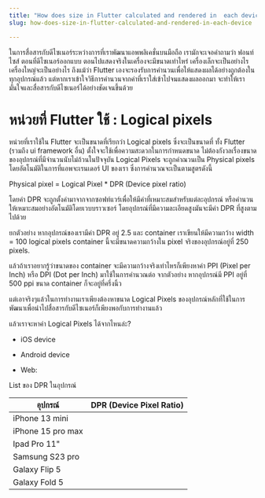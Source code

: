 ```yaml
---
title: "How does size in Flutter calculated and rendered in  each device"
slug: how-does-size-in-flutter-calculated-and-rendered-in-each-device

---
```


ในการสื่อสารกับดีไซเนอร์ระหว่างการที่เราพัฒนาแอพพลิเคชั่นบนมือถือ เรามักจะเจอคำถามว่า ฟอนท์ไซส์ ตอนที่ดีไซเนอร์ออกแบบ ตอนไปแสดงจริงในเครื่องจะมีขนาดเท่าไหร่ เครื่องเล็กจะเป็นอย่างไร เครื่องใหญ่จะเป็นอย่างไร ถึงแม้ว่า Flutter เองจะรองรับการคำนวนเพื่อให้แสดงผลได้อย่างถูกต้องในทุกอุปกรณ์แล้ว แต่หากเราเข้าใจวิธีการคำนวนจากค่าที่เราใส่เข้าไปจนแสดงผลออกมา จะทำให้เรามั่นใจและสื่อสารกับดีไซเนอร์ได้อย่างชัดเจนขึ้นด้วย

# หน่วยที่ Flutter ใช้ : Logical pixels

หน่วยที่เราใช้ใน Flutter จะเป็นขนาดที่เรียกว่า Logical pixels ซึ่งจะเป็นขนาดที่ ทั้ง Flutter (รวมถึง ui framework อื่น) ตั้งใจจะใช้เพื่อความสะดวกในการกำหนดขนาด ไม่ต้องกังวลเรื่องขนาดของอุปกรณ์ที่มีจำนวนนับไม่ถ้วนในปัจจุบัน Logical Pixels จะถูกคำณวนเป็น Physical pixels โดยอัตโนมัติในการที่แอพจะเรนเดอร์ UI ของเรา ซึ่งการคำนวณจะเป็นตามสูตรดังนี้

Physical pixel = Logical Pixel \* DPR (Device pixel ratio)

โดยค่า DPR จะถูกตั้งค่ามาจากจากซอฟท์แวร์เพื่อให้มีค่าที่เหมาะสมสำหรับแต่ละอุปกรณ์ หรือคำนวนให้เหมาะสมอย่างอัตโนมัติโดยเวบบราวเซอร์ โดยอุปกรณ์ที่มีความละเอียดสูงมันจะมีค่า DPR ที่สูงตามไปด้วย

ยกตัวอย่าง หากอุปกรณ์ของเรามีค่า DPR อยู่ 2.5 และ container เราเขียนให้มีความกว้าง width = 100 logical pixels container นี้จะมีขนาดความกว้างใน pixel จริงของอุปกรณ์อยู่ที่ 250 pixels.

แล้วถ้าเราอยากรู้ว่าขนาดของ container จะมีความกว้างจริงเท่าไหรก็เพียงหาค่า PPI (Pixel per Inch) หรือ DPI (Dot per Inch) มาใช้ในการคำนวณต่อ จากตัวอย่าง หากอุปกรณ์มี PPI อยู่ที่ 500 ppi ขนาด container ก็จะอยู่ที่ครึ่งนิ้ว

แต่เอาจริงๆแล้วในการทำงานเราเพียงต้องหาขนาด Logical Pixels ของอุปกรณ์หลักที่ใช้ในการพัฒนาเพื่อนำไปสื่อสารกับดีไซเนอร์ก็เพียงพอกับการทำงานแล้ว

แล้วเราจะหาค่า Logical Pixels ได้จากไหนล่ะ?

* iOS device
    
* Android device
    
* Web:
    

List ของ DPR ในอุปกรณ์

| อุปกรณ์ | DPR (Device Pixel Ratio) |
| --- | --- |
| iPhone 13 mini |  |
| iPhone 15 pro max |  |
| Ipad Pro 11" |  |
| Samsung S23 pro |  |
| Galaxy Flip 5 |  |
| Galaxy Fold 5 |  |
